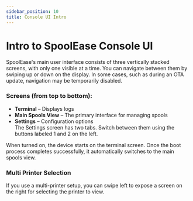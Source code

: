 ```yaml
---
sidebar_position: 10
title: Console UI Intro
---
```


# Intro to SpoolEase Console UI

SpoolEase's main user interface consists of three vertically stacked screens, with only one visible at a time. 
You can navigate between them by swiping up or down on the display. 
In some cases, such as during an OTA update, navigation may be temporarily disabled.

### Screens (from top to bottom):
- **Terminal** – Displays logs  
- **Main Spools View** – The primary interface for managing spools  
- **Settings** – Configuration options  
  The Settings screen has two tabs. Switch between them using the buttons labeled 1 and 2 on the left.

When turned on, the device starts on the terminal screen. Once the boot process completes successfully, it automatically switches to the main spools view.

### Multi Printer Selection
If you use a multi-printer setup, you can swipe left to expose a screen on the right for selecting the printer to view.


